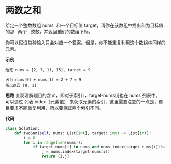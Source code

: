 # 两数之和

给定一个整数数组 nums  和一个目标值 target，请你在该数组中找出和为目标值的那   两个   整数，并返回他们的数组下标。

你可以假设每种输入只会对应一个答案。但是，你不能重复利用这个数组中同样的元素。

**示例**

```
给定 nums = [2, 7, 11, 15], target = 9

因为 nums[0] + nums[1] = 2 + 7 = 9
所以返回 [0, 1]
```

**思路**
直观理解题目的含义，即对于索引 i，target-nums[i]也在 nums 列表中。
可以通过 列表.index（元素值） 来获取元素的索引，这里需要注意的一点是，题目要求不能重复利用，所以要保证两个索引不同。

**代码**

```python
class Solution:
    def twoSum(self, nums: List[int], target: int) -> List[int]:
        i = 0
        for i in range(len(nums)):
            if target-nums[i] in nums and nums.index(target-nums[i])!=i:
                j = nums.index(target-nums[i])
                return [i,j]
```
